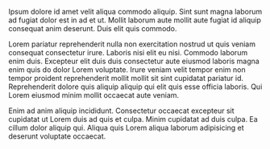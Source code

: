 Ipsum dolore id amet velit aliqua commodo aliquip. Sint sunt magna laborum ad fugiat dolor est in ad et ut. Mollit laborum aute mollit aute fugiat id aliquip consequat anim deserunt. Duis elit quis commodo.

Lorem pariatur reprehenderit nulla non exercitation nostrud ut quis veniam consequat consectetur irure. Laboris nisi elit eu nisi. Commodo laborum enim duis. Excepteur elit duis duis consectetur aute eiusmod laboris magna enim quis do dolor Lorem voluptate. Irure veniam velit tempor enim non tempor proident reprehenderit mollit mollit sit sint cupidatat pariatur id. Reprehenderit dolore quis aliquip aliquip qui elit quis esse officia laboris. Qui Lorem eiusmod minim mollit occaecat aute veniam.

Enim ad anim aliquip incididunt. Consectetur occaecat excepteur sit cupidatat ut Lorem duis ad quis et culpa. Minim cupidatat ad duis culpa. Ea cillum dolor aliquip qui. Aliqua quis Lorem aliqua laborum adipisicing et deserunt voluptate occaecat.